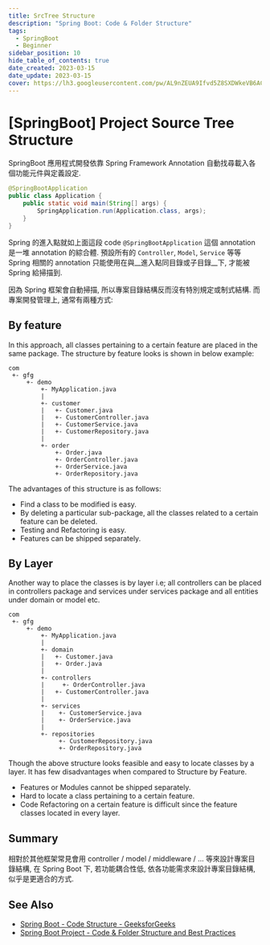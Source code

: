 ```yaml
---
title: SrcTree Structure
description: "Spring Boot: Code & Folder Structure"
tags:
  - SpringBoot
  - Beginner
sidebar_position: 10
hide_table_of_contents: true
date_created: 2023-03-15
date_update: 2023-03-15
cover: https://lh3.googleusercontent.com/pw/AL9nZEUA9Ifvd5Z8SXDWkeVB6AC4MPGwnXaL6kBXNPoXwOQQ2jOcZ1Jw_0p8TKK8C3ZX0e67_FOY15eDrm7aaXSQJcKtoUzC80SAQEHsaBy6qS2AqNNs5VUFNXBKm439y_1wkvmDl-PnL8ReojnIumNlEvOXBg=w800-no?authuser=0
---
```


[SpringBoot] Project Source Tree Structure
==========================================

SpringBoot 應用程式開發依靠 Spring Framework Annotation 自動找尋載入各個功能元件與定義設定. 

```java title="Application.java"
@SpringBootApplication
public class Application {
	public static void main(String[] args) {
		SpringApplication.run(Application.class, args);
	}
}
```

Spring 的進入點就如上面這段 code `@SpringBootApplication` 這個 annotation 是一堆 annotation 的綜合體.
預設所有的 `Controller`, `Model`, `Service` 等等 Spring 相關的 annotation 只能使用在與__進入點同目錄或子目錄__下, 才能被 Spring 給掃描到.

因為 Spring 框架會自動掃描, 所以專案目錄結構反而沒有特別規定或制式結構. 
而專案開發管理上, 通常有兩種方式:


By feature
----------

In this approach, all classes pertaining to a certain feature are placed in the same package. 
The structure by feature looks is shown in below example:

```
com
 +- gfg
     +- demo
         +- MyApplication.java
         |
         +- customer
         |   +- Customer.java
         |   +- CustomerController.java
         |   +- CustomerService.java
         |   +- CustomerRepository.java
         |
         +- order
             +- Order.java
             +- OrderController.java
             +- OrderService.java
             +- OrderRepository.java
```
The advantages of this structure is as follows: 

- Find a class to be modified is easy.
- By deleting a particular sub-package, all the classes related to a certain feature can be deleted.
- Testing and Refactoring is easy.
- Features can be shipped separately.


By Layer
--------

Another way to place the classes is by layer i.e; all controllers can be placed in controllers package and services under services package and all entities under domain or model etc.

```
com
 +- gfg
     +- demo
         +- MyApplication.java
         |
         +- domain
         |   +- Customer.java
         |   +- Order.java
         |
         +- controllers
         |     +- OrderController.java
         |   +- CustomerController.java
         |
         +- services
         |    +- CustomerService.java
         |    +- OrderService.java
         |
         +- repositories
              +- CustomerRepository.java
              +- OrderRepository.java    
```              
Though the above structure looks feasible and easy to locate classes by a layer. 
It has few disadvantages when compared to Structure by Feature. 

- Features or Modules cannot be shipped separately.
- Hard to locate a class pertaining to a certain feature.
- Code Refactoring on a certain feature is difficult since the feature classes located in every layer.


Summary
-------

相對於其他框架常見會用 controller / model / middleware / ... 等來設計專案目錄結構, 
在 Spring Boot 下, 若功能耦合性低, 依各功能需求來設計專案目錄結構, 似乎是更適合的方式.



See Also
--------

- [Spring Boot - Code Structure - GeeksforGeeks](https://www.geeksforgeeks.org/spring-boot-code-structure/)
- [Spring Boot Project - Code & Folder Structure and Best Practices](https://studygyaan.com/spring-boot/spring-boot-project-folder-structure-and-best-practices)

